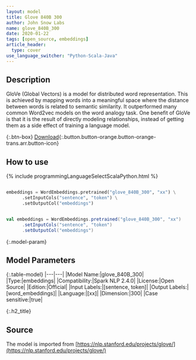 ```yaml
---
layout: model
title: Glove 840B 300
author: John Snow Labs
name: glove_840B_300
date: 2020-01-22
tags: [open_source, embeddings]
article_header:
  type: cover
use_language_switcher: "Python-Scala-Java"
---
```


## Description
GloVe (Global Vectors) is a model for distributed word representation. This is achieved by mapping words into a meaningful space where the distance between words is related to semantic similarity. It outperformed many common Word2vec models on the word analogy task. One benefit of GloVe is that it is the result of directly modeling relationships, instead of getting them as a side effect of training a language model.

{:.btn-box}
[Download](https://s3.amazonaws.com/auxdata.johnsnowlabs.com/public/models/glove_840B_300_xx_2.4.0_2.4_1579698926752.zip){:.button.button-orange.button-orange-trans.arr.button-icon}

## How to use

<div class="tabs-box" markdown="1">

{% include programmingLanguageSelectScalaPython.html %}

```python

embeddings = WordEmbeddings.pretrained("glove_840B_300", "xx") \
      .setInputCols("sentence", "token") \
      .setOutputCol("embeddings")
```

```scala

val embeddings = WordEmbeddings.pretrained("glove_840B_300", "xx")
      .setInputCols("sentence", "token")
      .setOutputCol("embeddings")
```

</div>

{:.model-param}
## Model Parameters

{:.table-model}
|---|---|
|Model Name:|glove_840B_300|
|Type:|embeddings|
|Compatibility:|Spark NLP 2.4.0|
|License:|Open Source|
|Edition:|Official|
|Input Labels:|[sentence, token]|
|Output Labels:|[word_embeddings]|
|Language:|[xx]|
|Dimension:|300|
|Case sensitive:|true|

{:.h2_title}
## Source
The model is imported from [https://nlp.stanford.edu/projects/glove/](https://nlp.stanford.edu/projects/glove/)
